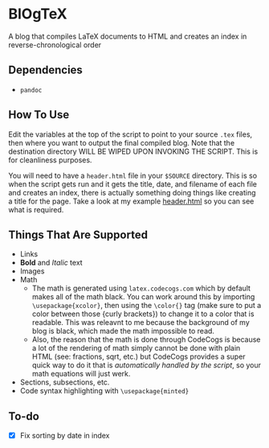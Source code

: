 # BlOgTeX
A blog that compiles LaTeX documents to HTML and creates an index in reverse-chronological order

## Dependencies
- `pandoc`

## How To Use
Edit the variables at the top of the script to point to your source `.tex` files, then where you want to output the final compiled blog. Note that the destination directory WILL BE WIPED UPON INVOKING THE SCRIPT. This is for cleanliness purposes.

You will need to have a `header.html` file in your `$SOURCE` directory. This is so when the script gets run and it gets the title, date, and filename of each file and creates an index, there is actually something doing things like creating a title for the page. Take a look at my example [header.html](blog-tex/header.html) so you can see what is required.

## Things That Are Supported
- Links
- **Bold** and *Italic* text
- Images
- Math
  - The math is generated using `latex.codecogs.com` which by default makes all of the math black. You can work around this by importing `\usepackage{xcolor}`, then using the `\color{}` tag (make sure to put a color between those {curly brackets}) to change it to a color that is readable. This was releavnt to me because the background of my blog is black, which made the math impossible to read.
  - Also, the reason that the math is done through CodeCogs is because a lot of the rendering of math simply cannot be done with plain HTML (see: fractions, sqrt, etc.) but CodeCogs provides a super quick way to do it that is *automatically handled by the script*, so your math equations will just werk.
- Sections, subsections, etc.
- Code syntax highlighting with `\usepackage{minted}`

## To-do
- [x] Fix sorting by date in index
